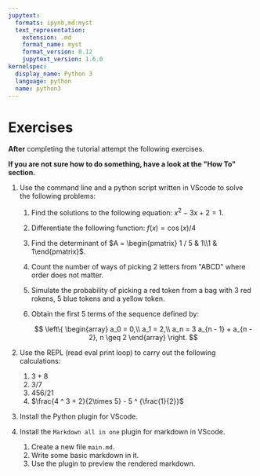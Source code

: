 ```yaml
---
jupytext:
  formats: ipynb,md:myst
  text_representation:
    extension: .md
    format_name: myst
    format_version: 0.12
    jupytext_version: 1.6.0
kernelspec:
  display_name: Python 3
  language: python
  name: python3
---
```


# Exercises

**After** completing the tutorial attempt the following exercises.

**If you are not sure how to do something, have a look at the "How To" section.**

1. Use the command line and a python script written in VScode to solve the
   following problems:

   1. Find the solutions to the following equation: $x ^ 2 - 3 x + 2 = 1$.
   2. Differentiate the following function: $f(x) = \cos(x) / 4$
   3. Find the determinant of $A = \begin{pmatrix} 1 / 5 & 1\\1 & 1\end{pmatrix}$.
   4. Count the number of ways of picking 2 letters from "ABCD" where order
      does not matter.
   5. Simulate the probability of picking a red token from a bag with 3 red
      rokens, 5 blue tokens and a yellow token.
   6. Obtain the first 5 terms of the sequence defined by:

      $$
        \left\{
            \begin{array}
              a_0 = 0,\\
              a_1 = 2,\\
              a_n = 3 a_{n - 1} + a_{n - 2}, n \geq 2
            \end{array}
        \right.
      $$

2. Use the REPL (read eval print loop) to carry out the following calculations:

   1. $3 + 8$
   2. $3 / 7$
   3. $456 / 21$
   4. $\frac{4 ^ 3 + 2}{2\times 5} - 5 ^ {\frac{1}{2}}$

3. Install the Python plugin for VScode.
4. Install the `Markdown all in one` plugin for markdown in VScode.
   1. Create a new file `main.md`.
   2. Write some basic markdown in it.
   3. Use the plugin to preview the rendered markdown.
